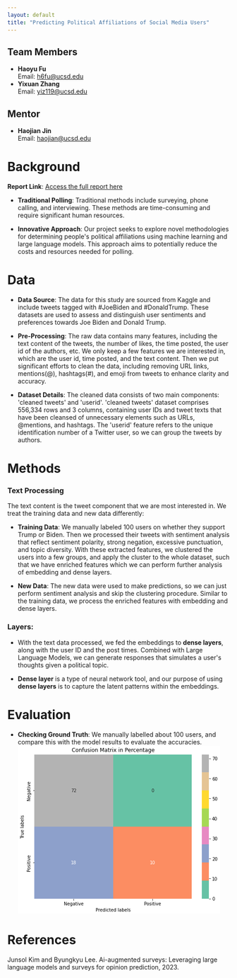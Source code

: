 ```yaml
---
layout: default
title: "Predicting Political Affiliations of Social Media Users"
---
```


## Team Members

- **Haoyu Fu**  
  Email: [h6fu@ucsd.edu](mailto:h6fu@ucsd.edu)
- **Yixuan Zhang**  
  Email: [yiz119@ucsd.edu](mailto:yiz119@ucsd.edu)


## Mentor

- **Haojian Jin**  
  Email: [haojian@ucsd.edu](mailto:haojian@ucsd.edu)


# Background

**Report Link**: [Access the full report here](https://github.com/HaoyuFu2/artifact-directory-template/blob/main/report.pdf)

- **Traditional Polling**: Traditional methods include surveying, phone calling, and interviewing. These methods are time-consuming and require significant human resources.

- **Innovative Approach**: Our project seeks to explore novel methodologies for determining people's political affiliations using machine learning and large language models. This approach aims to potentially reduce the costs and resources needed for polling.

# Data

- **Data Source**: The data for this study are sourced from Kaggle and include tweets tagged with #JoeBiden and #DonaldTrump. These datasets are used to assess and distinguish user sentiments and preferences towards Joe Biden and Donald Trump.

- **Pre-Processing**: The raw data contains many features, including the text content of the tweets, the number of likes, the time posted, the user id of the authors, etc. We only keep a few features we are interested in, which are the user id, time posted, and the text content. Then we put significant efforts to clean the data, including removing URL links, mentions(@), hashtags(\#), and emoji from tweets to enhance clarity and accuracy. 

- **Dataset Details**: The cleaned data consists of two main components: 'cleaned tweets' and 'userid'. 'cleaned tweets' dataset comprises 556,334 rows and 3 columns, containing user IDs and tweet texts that have been cleansed of unnecessary elements such as URLs, @mentions, and hashtags. The 'userid' feature refers to the unique identification number of a Twitter user, so we can group the tweets by authors.

# Methods

### Text Processing

The text content is the tweet component that we are most interested in. We treat the training data and new data differently:

- **Training Data**: We manually labeled 100 users on whether they support Trump or Biden. Then we processed their tweets with sentiment analysis that reflect sentiment polarity, strong negation, excessive punctuation, and topic diversity. With these extracted features, we clustered the users into a few groups, and apply the cluster to the whole dataset, such that we have enriched features which we can perform further analysis of embedding and dense layers.

- **New Data**: The new data were used to make predictions, so we can just perform sentiment analysis and skip the clustering procedure. Similar to the training data, we process the enriched features with embedding and dense layers.

### Layers:
- With the text data processed, we fed the embeddings to **dense layers**, along with the user ID and the post times. Combined with Large Language Models, we can generate responses that simulates a user's thoughts given a political topic.

- **Dense layer** is a type of neural network tool, and our purpose of using **dense layers** is to capture the latent patterns within the embeddings.

# Evaluation
- **Checking Ground Truth**: We manually labelled about 100 users, and compare this with the model results to evaluate the accuracies.
![Evaluation](Matrix.png)

# References
Junsol Kim and Byungkyu Lee. Ai-augmented surveys: Leveraging large language models and surveys for opinion prediction, 2023.
